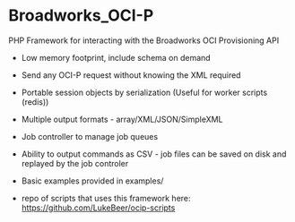Broadworks_OCI-P
================

PHP Framework for interacting with the Broadworks OCI Provisioning API


- Low memory footprint, include schema on demand
- Send any OCI-P request without knowing the XML required
- Portable session objects by serialization (Useful for worker scripts (redis))
- Multiple output formats - array/XML/JSON/SimpleXML
- Job controller to manage job queues
- Ability to output commands as CSV - job files can be saved on disk and replayed by the job controler


- Basic examples provided in examples/
- repo of scripts that uses this framework here: https://github.com/LukeBeer/ocip-scripts
